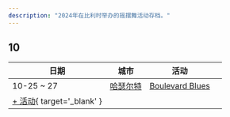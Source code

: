 ```yaml
---
description: "2024年在比利时举办的摇摆舞活动存档。"
---
```


## 10

| 日期 | 城市 | 活动 | |
| --- | --- | --- | --- |
| 10-25 ~ 27 | [哈瑟尔特](by_city.md#hasselt) | [Boulevard Blues](boulevard-blues-2024.md) |  |
| [+ 活动](https://github.com/swingdance/events/issues/new?assignees=&labels=add+event&projects=&template=02-add_entity.yml&title=%5B2024%2Fbe%5D%20%3CName%3E&region=be&province=&city=&org_id=&date_starts=2024-10-&date_ends=2024-10-){ target='_blank' }
